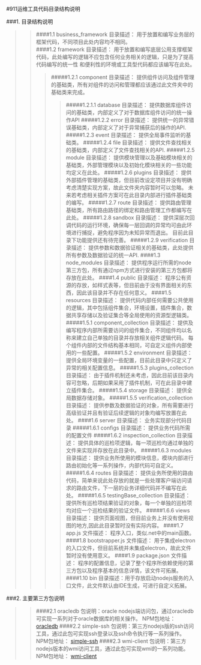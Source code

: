 #911运维工具代码目录结构说明

###1. 目录结构说明
>>####1.1 business_framework
      目录描述： 用于放置和编写业务层的框架代码，不同项目此处内容均不相同。  
>>####1.2 framework
      目录描述： 用于放置和编写底层公用支撑框架代码，此处编写的逻辑不应包含任何业务相关的逻辑，只是为了提高代码编写的统一性
      和便利性的环境或工具型代码都应该编写在此处。
>>>#####1.2.1 component
      目录描述： 提供组件访问及组件管理的基础类，所有对组件的访问和管理都应该通过此文件夹中的基础类来完成。
>>>>#####1.2.1.1 database
      目录描述： 提供数据库组件访问的基础类，内部定义了对于数据库组件访问的统一操作API
>>>#####1.2.2 error
      目录描述： 提供统一的异常错误基础类，内部定义了对于异常捕获后的操作的API.
>>>#####1.2.3 event
      目录描述： 提供全局事件监听的基础类。
>>>#####1.2.4 file
      目录描述： 提供文件查找相关的基础类，内部定义了文件查找相关的API.
>>>#####1.2.5 module
      目录描述： 提供模块管理以及基础模块相关的基础类，外部管理模块以及初始化模块相关的一些功能均定义在此处。
>>>#####1.2.6 plugins
      目录描述： 提供外部插件管理的基础类，但目前改设定项目并没有明确考虑清楚实现方案，故此文件夹内容暂时可以忽略。
      未来若考虑相关插件方案可在此目录内部进行插件基础类的编写。
>>>#####1.2.7 route
      目录描述： 提供路由管理基础类，所有路由路径的绑定和路由管理工作都编写在此处。
>>>#####1.2.8 sandbox
      目录描述： 提供深层次回调代码的运行环境，确保每一层回调的异常均可由此环境进行捕捉，避免程序因为未知异常而退出。
      目前此目录下功能提供还有待完善。
>>>#####1.2.9 verification
      目录描述： 提供参数和数据验证相关的基础类，此处提供所有参数及数据验证的统一API.
>>####1.3 node_modules
      目录描述： 提供程序运行所需的node第三方包，所有通过npm方式进行安装的第三方包都将存放在此处。
>>####1.4 public
      目录描述： 程序公有资源的存放，如样式表等，但目前由于没有界面相关的东西，因此该目录并不存在任何意义。
>>####1.5 resources
      目录描述： 提供代码内部任何需要公共使用的逻辑，其中包括组件集合，环境设置，插件集合，数据共享存储以及验证集合等全局使用的资源型逻辑类。
>>>#####1.5.1 component_collection
      目录描述： 提供及编写程序内部所需要访问的组件集合，不同组件均以名称来建立自己单独的目录并存放相关组件逻辑代码。
      每个组件内部的文件结构基本相同，可自定义组件内部使用的一些配置。
>>>#####1.5.2 environment
      目录描述： 提供全局环境变量的一些配置，目前此目录中只定义了异常的相关配置信息。
>>>#####1.5.3 plugins_collection
      目录描述： 由于插件机制还未考虑，因此目前该目录内容可忽略，后期如果采用了插件机制，可在此目录中建立插件集合。
>>>#####1.5.4 storage
      目录描述： 提供全局数据存储对象。
>>>#####1.5.5 verification_collection
      目录描述： 提供参数及数据验证的对象，所有需要进行高级验证并且有验证后续逻辑的对象均编写放置在此处。
>>####1.6 server
      目录描述： 业务实现部分代码目录
>>>#####1.6.1 configs
      目录描述： 提供业务代码所需的配置文件
>>>#####1.6.2 inspection_collection
      目录描述： 提供具体的巡检项逻辑，每一项巡检均通过单独的文件来实现并存放在此目录中。
>>>#####1.6.3 modules
      目录描述： 提供业务所使用的模块信息，模块内部进行路由初始化等一系列操作，内部代码可自定义。
>>>#####1.6.4 routes
      目录描述： 提供业务所使用的路由代码，简单来说此处存放的就是一些处理客户端访问请求的路由文件，下一层的业务详细代码并不编写在此处。
>>>#####1.6.5 testingBase_collection
      目录描述： 提供所有巡检项结果验证的对象，每一个单独的巡检项均对应一个巡检结果的验证文件。
>>>#####1.6.6 views
      目录描述： 提供页面视图，但目前业务上并没有使用视图的地方,因此此目录暂时没有实际内容。
>>####1.7 app.js
      文件描述： 程序入口，类似.net中的main函数。
>>####1.8 bootstrapper.js
      文件描述： 用于集成electron的入口文件，但目前系统并未集成electron，故此文件暂时没有使用意义。
>>####1.9 package.json
      文件描述： 程序的配置信息，记录了整个程序所依赖使用的第三方包以及程序基本的信息详情，该文件可拓展。
>>####1.10 bin
      目录描述：用于存放启动nodejs服务的入口文件，此文件默认由IDE生成，可进行自定义拓展。
      
###2. 主要第三方包说明
>>####2.1 oracledb
      包说明：oracle nodejs端访问包，通过oracledb可实现一系列对于oracle数据库的相关操作。
NPM包地址： [oracledb](https://www.npmjs.com/package/oracledb)
>>####2.2 simple-ssh
      包说明：第三方nodejs版的ssh访问工具，通过此包可实现ssh登录以及ssh命令执行等一系列操作。
NPM包地址： [simple-ssh](https://www.npmjs.com/package/simple-ssh) 
>>####2.3 wmi-client
      包说明：第三方nodejs版本的wmi访问工具，通过此包可实现wmi的一系列功能。
NPM包地址： [wmi-client](https://www.npmjs.com/package/wmi-client)            

      